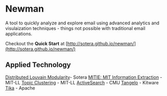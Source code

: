 # Newman

A tool to quickly analyze and explore email using advanced
analytics and visulaization techniques - things not possible with
traditional email applications.

Checkout the **Quick Start** at [http://sotera.github.io/newman/](http://sotera.github.io/newman/)

## Applied Technology

[Distributed Louvain Modularity](https://github.com/Sotera/distributed-louvain-modularity)- Sotera
[MITIE: MIT Information Extraction](https://github.com/mitll/MITIE) -MIT-LL
[Topic Clustering](https://github.com/mitll/topic-clustering) - MIT-LL
[ActiveSearch](https://github.com/AutonlabCMU/ActiveSearch) - CMU
[Tangelo](http://tangelo.kitware.com) - Kitware
[Tika](http://tika.apache.org/) - Apache


